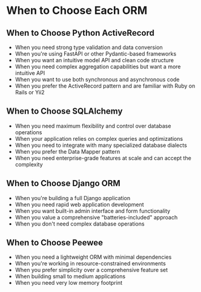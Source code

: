 # When to Choose Each ORM

## When to Choose Python ActiveRecord
- When you need strong type validation and data conversion
- When you're using FastAPI or other Pydantic-based frameworks
- When you want an intuitive model API and clean code structure
- When you need complex aggregation capabilities but want a more intuitive API
- When you want to use both synchronous and asynchronous code
- When you prefer the ActiveRecord pattern and are familiar with Ruby on Rails or Yii2

## When to Choose SQLAlchemy
- When you need maximum flexibility and control over database operations
- When your application relies on complex queries and optimizations
- When you need to integrate with many specialized database dialects
- When you prefer the Data Mapper pattern
- When you need enterprise-grade features at scale and can accept the complexity

## When to Choose Django ORM
- When you're building a full Django application
- When you need rapid web application development
- When you want built-in admin interface and form functionality
- When you value a comprehensive "batteries-included" approach
- When you don't need complex database operations

## When to Choose Peewee
- When you need a lightweight ORM with minimal dependencies
- When you're working in resource-constrained environments
- When you prefer simplicity over a comprehensive feature set
- When building small to medium applications
- When you need very low memory footprint
